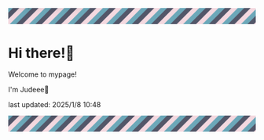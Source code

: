<!-- Header image -->
<img src="./pokemon/pokemon_5.png" width="1000">

# Hi there!👋

Welcome to mypage!

I'm Judeee🐷

last updated: 2025/1/8 10:48

<!-- Footer image -->
<img src="./pokemon/pokemon_5.png" width="1000">
